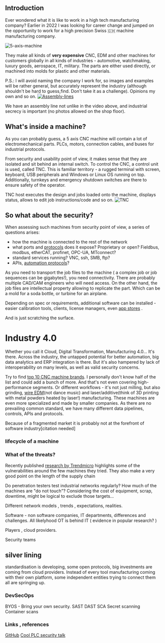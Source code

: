 ## Introduction

Ever wondered what it is like to work in a high tech manufacturing company? Earlier in 2022 I was looking for career change and jumped on the opportunity to work for a high precision Swiss 🇨🇭 machine manufacturing company.

![5-axis-machine](https://eqqn.github.io/images/5-Axis-CNC-Milling-Machines.png)

They make all kinds of **very expensive** CNC, EDM and other machines for customers globally in all kinds of industries - automotive, watchmaking, luxury goods, aerospace, IT, military. The parts are either used directly, or machined into molds for plastic and other materials.


P.S.: I will avoid naming the company I work for, so images and examples will be rather general, but accurately represent the industry (although shouldn't be hard to guess,find. Don't take it as a challenge). Opinions my own and so on.
[![Assembly-lines](https://eqqn.github.io/images/youtube_studer_thubmbnail.jpg)](https://www.youtube.com/watch?v=Dbrcj4qm6So)

We have an assembly line not unlike in the video above, and industrial secrecy is important (no photos allowed on the shop floor).

## What's inside a machine?

As you can probably guess, a 5 axis CNC machine will contain a lot of electromechanical parts. 
PLCs, motors, connection cables, and buses for industrial protocols.

From security and usability point of view, it makes sense that they are isolated and sit behind an internal switch. To control the CNC, a control unit is used, called TNC. This is familiar territory - a rugged terminal with screen, keyboard, USB peripherals and Windows or Linux OS running on top.
Additionally, turnkeys and emergency shutdown switches are there to ensure safety of the operator.

TNC host executes the design and jobs loaded onto the machine, displays status, allows to edit job instructions/code and so on.
![TNC](https://eqqn.github.io/images/siemens-neu_7.jpg)

## So what about the security?

When assessing such machines from security point of view, a series of questions arises:
- how the machine is connected to the rest of the network
- what ports and [protocols](https://en.wikipedia.org/wiki/Category:Industrial_Ethernet) does it expose? Proprietary or open? Fieldbus, modbus, etherCAT, profinet, OPC-UA, MTconnect?
- standard services running? VNC, ssh, SMB, ftp? 
- APIs, [automation protocols](https://en.wikipedia.org/wiki/List_of_automation_protocols)?

As you need to transport the job files to the machine ( a complex job or job sequences can be gigabytes!), you need connectivity. There are probably multiple CAD/CAM engineers who will need access. On the other hand, the job files are intellectual property allowing to replicate the part. Which can be a mold for a soda bottle, or turbine for an airplane. 

Depending on spec or requirements, additional software can be installed - easier calibration tools, clients, license managers, even [app stores](https://www.okuma.com/okuma-app-store) .

And is just scratching the surface.

# Industry 4.0

Whether you call it Cloud, Digital Transformation, Manufacturing 4.0... It's there. Across the industry, the untapped potential for better automation, big data analytics and ERP integration is there. But it's also hampered by lack of interoperability on many levels, as well as valid security concerns.

Try to find [top 10 CNC machine brands](https://www.stylecnc.com/blog/top-10-best-cnc-machine-manufacturers-brands.html). I personally don't know half of the list and could add a bunch of more. And that's not even covering high-performance segments. Or different workflows - it's not just milling, but also grinding, [wire EDM](https://en.wikipedia.org/wiki/Electrical_discharge_machining)(not dance music) and laser/additive(think of 3D printing with metal powders heated by laser!) manufacturing. These machines are even more specialized and made by smaller companies.
As there are no prevailing common standard, we have many different data pipelines, controls, APIs and protocols.

Because of a fragmented market it is probably not at the forefront of software industry[citation needed]



### lifecycle of a machine

### What of the threats?

Recently published [research by Trendmicro](https://www.trendmicro.com/vinfo/us/security/news/internet-of-things/uncovering-security-weak-spots-in-industry-4-0-cnc-machines) highlights some of the vulnerabilities around the few machines they tried. They also make a very good point on the length of the supply chain 


Do penetration testers test industrial networks regularly? How much of the machines are "do not touch"? Considering the cost of equipment, scrap, downtime, might be logical to exclude those targets...

Different network models , trends , expectations, realities. 

Software - non software companies, IT departments, differences and challenges. All likelyhood OT is behind IT ( evidence in popular research? ) 

Players , cloud providers.

Security teams

## silver lining

standardisation is developing, some open protocols, big investments are coming from cloud providers.
Instead of every tool manufacturing coming with their own platform, some independent entities trying to connect them all are springing up.

### DevSecOps

BYOS - Bring your own security.
SAST
DAST
SCA
Secret scanning
Container scans



### Links , references
[GitHub](https://github.com/) 
[Cool PLC security talk](https://www.youtube.com/watch?v=JtsyyTfSP1I)
